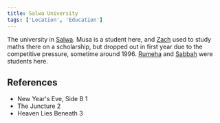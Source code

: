 ```yaml
---
title: Salwa University
tags: ['Location', 'Education']
---
```

The university in [Salwa](_wiki/salwa.md). Musa is a student here, and [Zach](_wiki/zach.md) used to study maths there on a scholarship, but dropped out in first year due to the competitive pressure, sometime around 1996. [Rumeha](_wiki/rumeha.md) and [Sabbah](_wiki/sabbah.md) were students here.

## References
- New Year's Eve, Side B 1
- The Juncture 2
- Heaven Lies Beneath 3
